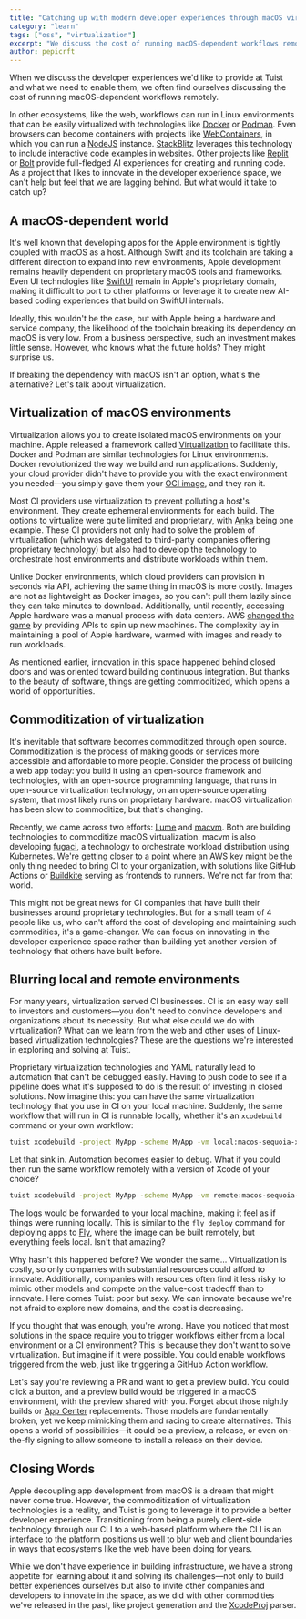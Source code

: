 ```yaml
---
title: "Catching up with modern developer experiences through macOS virtualization"
category: "learn"
tags: ["oss", "virtualization"]
excerpt: "We discuss the cost of running macOS-dependent workflows remotely and how we can catch up with modern developer experiences through macOS virtualization."
author: pepicrft
---
```


When we discuss the developer experiences we'd like to provide at Tuist and what we need to enable them, we often find ourselves discussing the cost of running macOS-dependent workflows remotely.

In other ecosystems, like the web, workflows can run in Linux environments that can be easily virtualized with technologies like [Docker](https://www.docker.com) or [Podman](https://podman.io). Even browsers can become containers with projects like [WebContainers](https://webcontainers.io), in which you can run a [NodeJS](https://nodejs.org/en) instance. [StackBlitz](https://stackblitz.com) leverages this technology to include interactive code examples in websites. Other projects like [Replit](https://replit.com) or [Bolt](https://bolt.new) provide full-fledged AI experiences for creating and running code. As a project that likes to innovate in the developer experience space, we can't help but feel that we are lagging behind. But what would it take to catch up?

## A macOS-dependent world

It's well known that developing apps for the Apple environment is tightly coupled with macOS as a host. Although Swift and its toolchain are taking a different direction to expand into new environments, Apple development remains heavily dependent on proprietary macOS tools and frameworks. Even UI technologies like [SwiftUI](https://developer.apple.com/xcode/swiftui/) remain in Apple's proprietary domain, making it difficult to port to other platforms or leverage it to create new AI-based coding experiences that build on SwiftUI internals.

Ideally, this wouldn't be the case, but with Apple being a hardware and service company, the likelihood of the toolchain breaking its dependency on macOS is very low. From a business perspective, such an investment makes little sense. However, who knows what the future holds? They might surprise us.

If breaking the dependency with macOS isn't an option, what's the alternative? Let's talk about virtualization.

## Virtualization of macOS environments

Virtualization allows you to create isolated macOS environments on your machine. Apple released a framework called [Virtualization](https://developer.apple.com/documentation/virtualization) to facilitate this. Docker and Podman are similar technologies for Linux environments. Docker revolutionized the way we build and run applications. Suddenly, your cloud provider didn't have to provide you with the exact environment you needed—you simply gave them your [OCI image](https://github.com/opencontainers/image-spec), and they ran it.

Most CI providers use virtualization to prevent polluting a host's environment. They create ephemeral environments for each build. The options to virtualize were quite limited and proprietary, with [Anka](https://veertu.com/anka-build/) being one example. These CI providers not only had to solve the problem of virtualization (which was delegated to third-party companies offering proprietary technology) but also had to develop the technology to orchestrate host environments and distribute workloads within them.

Unlike Docker environments, which cloud providers can provision in seconds via API, achieving the same thing in macOS is more costly. Images are not as lightweight as Docker images, so you can't pull them lazily since they can take minutes to download. Additionally, until recently, accessing Apple hardware was a manual process with data centers. AWS [changed the game](https://aws.amazon.com/ec2/instance-types/mac/) by providing APIs to spin up new machines. The complexity lay in maintaining a pool of Apple hardware, warmed with images and ready to run workloads.

As mentioned earlier, innovation in this space happened behind closed doors and was oriented toward building continuous integration. But thanks to the beauty of software, things are getting commoditized, which opens a world of opportunities.

## Commoditization of virtualization

It's inevitable that software becomes commoditized through open source. Commoditization is the process of making goods or services more accessible and affordable to more people. Consider the process of building a web app today: you build it using an open-source framework and technologies, with an open-source programming language, that runs in open-source virtualization technology, on an open-source operating system, that most likely runs on proprietary hardware. macOS virtualization has been slow to commoditize, but that's changing.

Recently, we came across two efforts: [Lume](https://github.com/trycua/lume) and [macvm](https://github.com/macvmio). Both are building technologies to commoditize macOS virtualization. macvm is also developing [fugaci](https://github.com/macvmio/fugaci), a technology to orchestrate workload distribution using Kubernetes. We're getting closer to a point where an AWS key might be the only thing needed to bring CI to your organization, with solutions like GitHub Actions or [Buildkite](https://buildkite.com) serving as frontends to runners. We're not far from that world.

This might not be great news for CI companies that have built their businesses around proprietary technologies. But for a small team of 4 people like us, who can't afford the cost of developing and maintaining such commodities, it's a game-changer. We can focus on innovating in the developer experience space rather than building yet another version of technology that others have built before.

## Blurring local and remote environments

For many years, virtualization served CI businesses. CI is an easy way sell to investors and customers—you don't need to convince developers and organizations about its necessity. But what else could we do with virtualization? What can we learn from the web and other uses of Linux-based virtualization technologies? These are the questions we're interested in exploring and solving at Tuist.

Proprietary virtualization technologies and YAML naturally lead to automation that can't be debugged easily. Having to push code to see if a pipeline does what it's supposed to do is the result of investing in closed solutions. Now imagine this: you can have the same virtualization technology that you use in CI on your local machine. Suddenly, the same workflow that will run in CI is runnable locally, whether it's an `xcodebuild` command or your own workflow:

```bash
tuist xcodebuild -project MyApp -scheme MyApp -vm local:macos-sequoia-xcode:latest
```

Let that sink in. Automation becomes easier to debug. What if you could then run the same workflow remotely with a version of Xcode of your choice?

```bash
tuist xcodebuild -project MyApp -scheme MyApp -vm remote:macos-sequoia-xcode-15:latest
```

The logs would be forwarded to your local machine, making it feel as if things were running locally. This is similar to the `fly deploy` command for deploying apps to [Fly](https://fly.io), where the image can be built remotely, but everything feels local. Isn't that amazing?

Why hasn't this happened before? We wonder the same... Virtualization is costly, so only companies with substantial resources could afford to innovate. Additionally, companies with resources often find it less risky to mimic other models and compete on the value-cost tradeoff than to innovate. Here comes Tuist: poor but sexy. We can innovate because we're not afraid to explore new domains, and the cost is decreasing.

If you thought that was enough, you're wrong. Have you noticed that most solutions in the space require you to trigger workflows either from a local environment or a CI environment? This is because they don't want to solve virtualization. But imagine if it were possible. You could enable workflows triggered from the web, just like triggering a GitHub Action workflow.

Let's say you're reviewing a PR and want to get a preview build. You could click a button, and a preview build would be triggered in a macOS environment, with the preview shared with you. Forget about those nightly builds or [App Center](https://appcenter.ms) replacements. Those models are fundamentally broken, yet we keep mimicking them and racing to create alternatives. This opens a world of possibilities—it could be a preview, a release, or even on-the-fly signing to allow someone to install a release on their device.

## Closing Words

Apple decoupling app development from macOS is a dream that might never come true. However, the commoditization of virtualization technologies is a reality, and Tuist is going to leverage it to provide a better developer experience. Transitioning from being a purely client-side technology through our CLI to a web-based platform where the CLI is an interface to the platform positions us well to blur web and client boundaries in ways that ecosystems like the web have been doing for years.

While we don't have experience in building infrastructure, we have a strong appetite for learning about it and solving its challenges—not only to build better experiences ourselves but also to invite other companies and developers to innovate in the space, as we did with other commodities we've released in the past, like project generation and the [XcodeProj](https://github.com/tuist/xcodeproj) parser.
